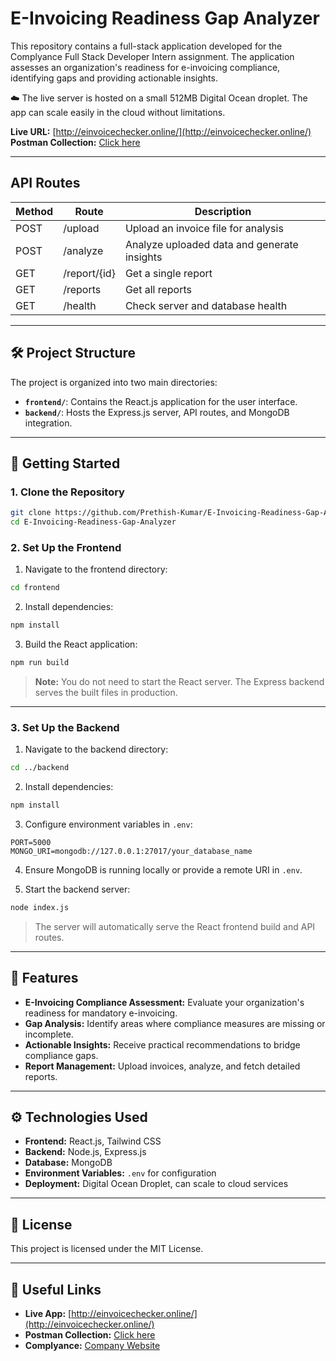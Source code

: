# E-Invoicing Readiness Gap Analyzer

This repository contains a full-stack application developed for the Complyance Full Stack Developer Intern assignment. The application assesses an organization's readiness for e-invoicing compliance, identifying gaps and providing actionable insights.

☁️ The live server is hosted on a small 512MB Digital Ocean droplet. The app can scale easily in the cloud without limitations.

**Live URL:** [http://einvoicechecker.online/](http://einvoicechecker.online/)  
**Postman Collection:** [Click here](https://postman.co/workspace/My-Workspace~51915c36-4ea5-4c85-82fc-acd226440e92/request/27634321-7530db8e-f571-4e04-a94b-11698b6cafd9?action=share&creator=27634321&ctx=documentation)

---

## **API Routes**

| Method | Route        | Description                                 |
| ------ | ------------ | ------------------------------------------- |
| POST   | /upload      | Upload an invoice file for analysis         |
| POST   | /analyze     | Analyze uploaded data and generate insights |
| GET    | /report/{id} | Get a single report                         |
| GET    | /reports     | Get all reports                             |
| GET    | /health      | Check server and database health            |

---

## 🛠️ Project Structure

The project is organized into two main directories:

- **`frontend/`**: Contains the React.js application for the user interface.
- **`backend/`**: Hosts the Express.js server, API routes, and MongoDB integration.

---

## 🚀 Getting Started

### 1. Clone the Repository

```bash
git clone https://github.com/Prethish-Kumar/E-Invoicing-Readiness-Gap-Analyzer.git
cd E-Invoicing-Readiness-Gap-Analyzer
```

### 2. Set Up the Frontend

1. Navigate to the frontend directory:

```bash
cd frontend
```

2. Install dependencies:

```bash
npm install
```

3. Build the React application:

```bash
npm run build
```

> **Note:** You do not need to start the React server. The Express backend serves the built files in production.

---

### 3. Set Up the Backend

1. Navigate to the backend directory:

```bash
cd ../backend
```

2. Install dependencies:

```bash
npm install
```

3. Configure environment variables in `.env`:

```
PORT=5000
MONGO_URI=mongodb://127.0.0.1:27017/your_database_name
```

4. Ensure MongoDB is running locally or provide a remote URI in `.env`.

5. Start the backend server:

```bash
node index.js
```

> The server will automatically serve the React frontend build and API routes.

---

## 📄 Features

- **E-Invoicing Compliance Assessment:** Evaluate your organization's readiness for mandatory e-invoicing.
- **Gap Analysis:** Identify areas where compliance measures are missing or incomplete.
- **Actionable Insights:** Receive practical recommendations to bridge compliance gaps.
- **Report Management:** Upload invoices, analyze, and fetch detailed reports.

---

## ⚙️ Technologies Used

- **Frontend:** React.js, Tailwind CSS
- **Backend:** Node.js, Express.js
- **Database:** MongoDB
- **Environment Variables:** `.env` for configuration
- **Deployment:** Digital Ocean Droplet, can scale to cloud services

---

## 📄 License

This project is licensed under the MIT License.

---

## 🔗 Useful Links

- **Live App:** [http://einvoicechecker.online/](http://einvoicechecker.online/)
- **Postman Collection:** [Click here](https://postman.co/workspace/My-Workspace~51915c36-4ea5-4c85-82fc-acd226440e92/request/27634321-7530db8e-f571-4e04-a94b-11698b6cafd9?action=share&creator=27634321&ctx=documentation)
- **Complyance:** [Company Website](https://complyance.io)
